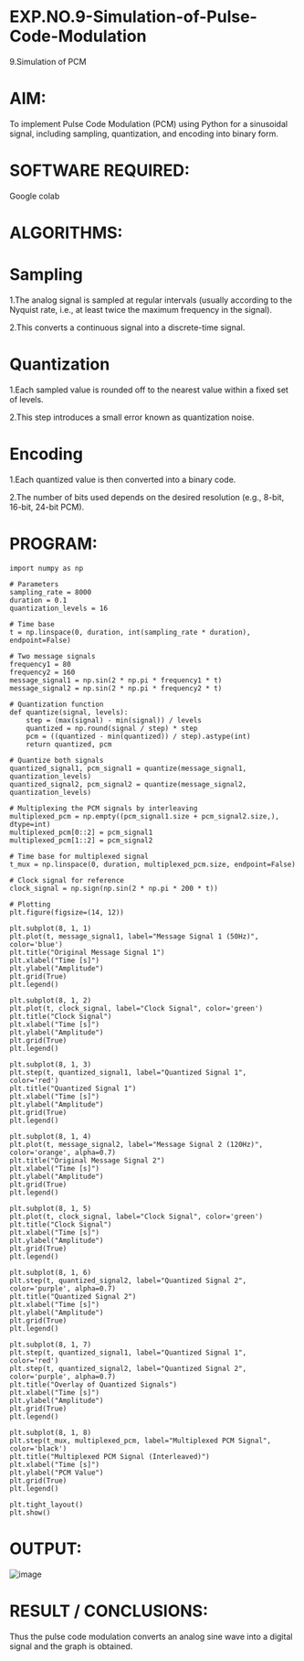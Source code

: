 # EXP.NO.9-Simulation-of-Pulse-Code-Modulation
9.Simulation of PCM

# AIM:
To implement Pulse Code Modulation (PCM) using Python for a sinusoidal signal, including sampling, quantization, and encoding into binary form.

# SOFTWARE REQUIRED:
Google colab 

# ALGORITHMS:
# Sampling

1.The analog signal is sampled at regular intervals (usually according to the Nyquist rate, i.e., at least twice the maximum frequency in the signal).

2.This converts a continuous signal into a discrete-time signal.

# Quantization

1.Each sampled value is rounded off to the nearest value within a fixed set of levels.

2.This step introduces a small error known as quantization noise.

# Encoding

1.Each quantized value is then converted into a binary code.

2.The number of bits used depends on the desired resolution (e.g., 8-bit, 16-bit, 24-bit PCM).

# PROGRAM:
```
import numpy as np

# Parameters
sampling_rate = 8000
duration = 0.1
quantization_levels = 16

# Time base
t = np.linspace(0, duration, int(sampling_rate * duration), endpoint=False)

# Two message signals
frequency1 = 80
frequency2 = 160
message_signal1 = np.sin(2 * np.pi * frequency1 * t)
message_signal2 = np.sin(2 * np.pi * frequency2 * t)

# Quantization function
def quantize(signal, levels):
    step = (max(signal) - min(signal)) / levels
    quantized = np.round(signal / step) * step
    pcm = ((quantized - min(quantized)) / step).astype(int)
    return quantized, pcm

# Quantize both signals
quantized_signal1, pcm_signal1 = quantize(message_signal1, quantization_levels)
quantized_signal2, pcm_signal2 = quantize(message_signal2, quantization_levels)

# Multiplexing the PCM signals by interleaving
multiplexed_pcm = np.empty((pcm_signal1.size + pcm_signal2.size,), dtype=int)
multiplexed_pcm[0::2] = pcm_signal1
multiplexed_pcm[1::2] = pcm_signal2

# Time base for multiplexed signal
t_mux = np.linspace(0, duration, multiplexed_pcm.size, endpoint=False)

# Clock signal for reference
clock_signal = np.sign(np.sin(2 * np.pi * 200 * t))

# Plotting
plt.figure(figsize=(14, 12))

plt.subplot(8, 1, 1)
plt.plot(t, message_signal1, label="Message Signal 1 (50Hz)", color='blue')
plt.title("Original Message Signal 1")
plt.xlabel("Time [s]")
plt.ylabel("Amplitude")
plt.grid(True)
plt.legend()

plt.subplot(8, 1, 2)
plt.plot(t, clock_signal, label="Clock Signal", color='green')
plt.title("Clock Signal")
plt.xlabel("Time [s]")
plt.ylabel("Amplitude")
plt.grid(True)
plt.legend()

plt.subplot(8, 1, 3)
plt.step(t, quantized_signal1, label="Quantized Signal 1", color='red')
plt.title("Quantized Signal 1")
plt.xlabel("Time [s]")
plt.ylabel("Amplitude")
plt.grid(True)
plt.legend()

plt.subplot(8, 1, 4)
plt.plot(t, message_signal2, label="Message Signal 2 (120Hz)", color='orange', alpha=0.7)
plt.title("Original Message Signal 2")
plt.xlabel("Time [s]")
plt.ylabel("Amplitude")
plt.grid(True)
plt.legend()

plt.subplot(8, 1, 5)
plt.plot(t, clock_signal, label="Clock Signal", color='green')
plt.title("Clock Signal")
plt.xlabel("Time [s]")
plt.ylabel("Amplitude")
plt.grid(True)
plt.legend()

plt.subplot(8, 1, 6)
plt.step(t, quantized_signal2, label="Quantized Signal 2", color='purple', alpha=0.7)
plt.title("Quantized Signal 2")
plt.xlabel("Time [s]")
plt.ylabel("Amplitude")
plt.grid(True)
plt.legend()

plt.subplot(8, 1, 7)
plt.step(t, quantized_signal1, label="Quantized Signal 1", color='red')
plt.step(t, quantized_signal2, label="Quantized Signal 2", color='purple', alpha=0.7)
plt.title("Overlay of Quantized Signals")
plt.xlabel("Time [s]")
plt.ylabel("Amplitude")
plt.grid(True)
plt.legend()

plt.subplot(8, 1, 8)
plt.step(t_mux, multiplexed_pcm, label="Multiplexed PCM Signal", color='black')
plt.title("Multiplexed PCM Signal (Interleaved)")
plt.xlabel("Time [s]")
plt.ylabel("PCM Value")
plt.grid(True)
plt.legend()

plt.tight_layout()
plt.show()
```

# OUTPUT:
![image](https://github.com/user-attachments/assets/eef0c2a5-625f-4a5f-bb9e-07bf5ff66b3f)

 
# RESULT / CONCLUSIONS:
Thus the pulse code modulation converts an analog sine wave into a digital signal and the graph is obtained.
